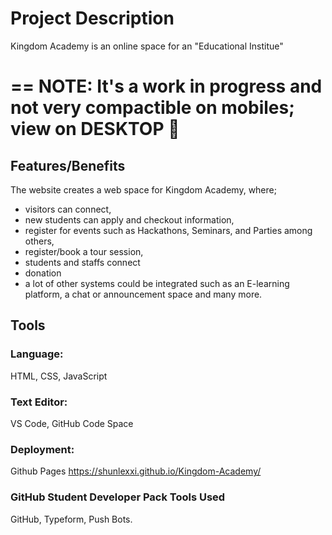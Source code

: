 # Project Description
Kingdom Academy is an online space for an "Educational Institue"

==
NOTE:
It's a work in progress and not very compactible on mobiles; view on DESKTOP 🙏
==

## Features/Benefits
The website creates a web space for Kingdom Academy, where;

- visitors can connect,
- new students can apply and checkout information,
- register for events such as Hackathons, Seminars, and Parties among others,
- register/book a tour session,
- students and staffs connect
- donation
- a lot of other systems could be integrated such as an E-learning platform, a chat or announcement space and many more.

## Tools
### Language:
HTML, CSS, JavaScript

### Text Editor:
VS Code, GitHub Code Space

### Deployment:
Github Pages
https://shunlexxi.github.io/Kingdom-Academy/

### GitHub Student Developer Pack Tools Used
GitHub, Typeform, Push Bots. 
